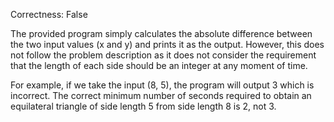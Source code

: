 Correctness: False

The provided program simply calculates the absolute difference between the two input values (x and y) and prints it as the output. However, this does not follow the problem description as it does not consider the requirement that the length of each side should be an integer at any moment of time. 

For example, if we take the input (8, 5), the program will output 3 which is incorrect. The correct minimum number of seconds required to obtain an equilateral triangle of side length 5 from side length 8 is 2, not 3.